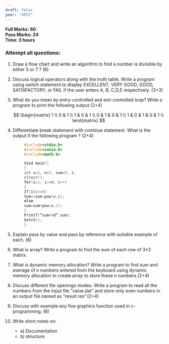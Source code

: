 ```yaml
---
draft: false
year: "2072"
---
```


**Full Marks: 60**\
**Pass Marks: 24**\
**Time: 3 hours**

### Attempt all questions:

1.  Draw a flow chart and write an algorithm to find a number is divisible by either 5 or 7 ? (6)
2.  Discuss logical operators along with the truth table. Write a program using switch
    statement to display EXCELLENT, VERY GOOD, GOOD, SATISFACTORY, or FAIL if
    the user enters A, B, C,D,E respectively. (3+3)
3.  What do you mean by entry-controlled and exit-controlled loop? Write a program to
    print the following output.(2+4)

    $$
    \begin{matrix}
    1 \\
    0 & 1 \\
    1 & 0 & 1 \\
    0 & 1 & 0 & 1 \\
    1 & 0 & 1 & 0 & 1 \\
    \end{matrix}
    $$

4.  Differentiate break statement with continue statement. What is the output if the
    following program ? (2+4)

    ```c
         #include<stdio.h>
         #include<conio.h>
         #include<math.h>

         Void main()
         {
         int x=2, n=5, sum=0, i;
         clrscr();
         for(i=1; i<=n; i++)
         {
         If(i%2==0)
         Sum==sum-pow(x,i);
         else
         sum=sum+pow(x,1);
         }
         Printf(“sum=%d”,sum);
         Getch();
         }
    ```

5.  Explain pass by value and pass by reference with suitable example of each. (6)
6.  What is array? Write a program to find the sum of each row of 3\*2 matrix.
7.  What is dynamic memory allocation? Write a program to find sum and average of n
    numbers entered from the keyboard using dynamic memory allocation to create array
    to store these n numbers.(2+4)
8.  Discuss different file openings modes. Write a program to read all the numbers from
    the input file “value.dat” and store only even numbers in an output file named as
    “result.res”.(2+4)
9.  Discuss with example any five graphics function used in c-programming. (6)
10. Write short notes on:
    - a) Documentation
    - b) structure
